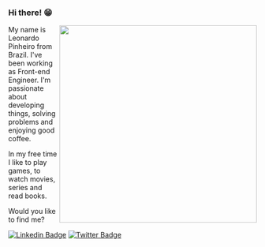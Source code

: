 ### Hi there! 😁 

<img src="https://user-images.githubusercontent.com/53521650/109302381-f7171c80-7817-11eb-898e-fbb3db8f005e.png" width=400 align=right>

My name is Leonardo Pinheiro from Brazil. I've been working as Front-end Engineer. I'm passionate about developing things, solving problems and enjoying good coffee.

In my free time I like to play games, to watch movies, series and read books.

Would you like to find me?

[![Linkedin Badge](https://img.shields.io/badge/-LinkedIn-blue?style=flat-square&logo=Linkedin&logoColor=white&link=https://linkedin.com/in/leonardo-pinheiro)](https://linkedin.com/in/leonardo-pinheiro)
[![Twitter Badge](https://img.shields.io/badge/-Twitter-1ca0f1?style=flat-square&labelColor=1ca0f1&logo=twitter&logoColor=white&link=https://twitter.com/leonardo_rpr)](https://twitter.com/leonardo_rpr)

